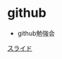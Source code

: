 # github
* github勉強会

[スライド](https://drive.google.com/file/d/1AeFUfS8pTn4hj8H0a-lzr-yqUzCl6F4X/view?usp=drivesdk)


 